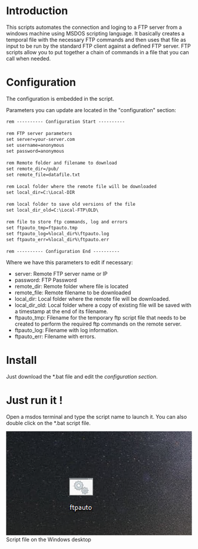 # Introduction
This scripts automates the connection and loging to a FTP server from a windows machine using MSDOS scripting language.
It basically creates a temporal file with the necessary FTP commands and then uses that file as input to be run by the standard FTP client against a defined FTP server. FTP scripts allow you to put together a chain of commands in a file that you can call when needed.

# Configuration
The configuration is embedded in the script.

Parameters you can update are located in the "configuration" section:

```console
rem ---------- Configuration Start ----------

rem FTP server parameters
set server=your-server.com
set username=anonymous
set password=anonymous

rem Remote folder and filename to download
set remote_dir=/pub/
set remote_file=datafile.txt

rem Local folder where the remote file will be downloaded
set local_dir=C:\Local-DIR

rem local folder to save old versions of the file
set local_dir_old=C:\Local-FTP\OLD\

rem file to store ftp commands, log and errors
set ftpauto_tmp=ftpauto.tmp
set ftpauto_log=%local_dir%\ftpauto.log
set ftpauto_err=%local_dir%\ftpauto.err

rem ---------- Configuration End ----------

```

Where we have this parameters to edit if necessary:

<ul>
  <li>server: Remote FTP server name or IP</li>
  <li>password: FTP Password</li>
  <li>remote_dir: Remote folder where file is located</li>
  <li>remote_file: Remote filename to be downloaded</li>
  <li>local_dir: Local folder where the remote file will be downloaded.</li>
  <li>local_dir_old: Local folder where a copy of existing file will be saved with a timestamp at the end of its filename.</li>
  <li>ftpauto_tmp: Filename for the temporary ftp script file that needs to be created to perform the required ftp commands on the remote server.</li>
  <li>ftpauto_log: Filename with log information.</li>
  <li>ftpauto_err: Filename with errors.</li>
</ul>

# Install
Just download the *.bat file and edit the *configuration section*.

# Just run it !
Open a msdos terminal and type the script name to launch it. You can also double click on the *.bat script file.

![Windows desktop](./images/windows.png) Script file on the Windows desktop
